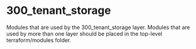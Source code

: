 # 300_tenant_storage

Modules that are used by the 300_tenant_storage layer.
Modules that are used by more than one layer should
be placed in the top-level terraform/modules folder. 